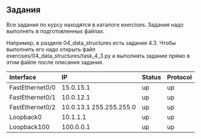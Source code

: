 ## Задания

Все задания по курсу находятся в каталоге exercises. Задания надо выполнять в подготовленных файлах.

Например, в разделе 04_data_structures есть задание 4.3. Чтобы выполнить его надо открыть файл exercises/04_data_structures/task_4_3.py и выполнять задание прямо в этом файле после описания задания.

| Interface       | IP                          | Status   | Protocol   |
|:----------------|:----------------------------|:---------|:-----------|
| FastEthernet0/0 | 15.0.15.1                   | up       | up         |
| FastEthernet0/1 | 10.0.12.1                   | up       | up         |
| FastEthernet0/2 | 10.0.13.1     255.255.255.0 | up       | up         |
| Loopback0       | 10.1.1.1                    | up       | up         |
| Loopback100     | 100.0.0.1                   | up       | up         |
